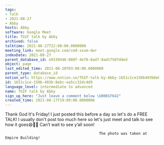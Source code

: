 ```yaml
---
tags:
- Talk
- 2021-08-27
- Abby
hosts: Abby
software: Google Meet
title: TGIF talk by Abby
archived: false
talktime: 2021-08-27T22:00:00.0000000
meeting_link: meet.google.com/cmd-sxum-dwr
indexDate: 2021-08-27
parent_database_id: e9339446-880f-4ef0-8ad7-8ad1f507dded
object: page
last_edited_time: 2021-08-28T03:08:00.0000000
parent_type: database_id
notion_url: https://www.notion.so/TGIF-talk-by-Abby-1651c1ce150b493b8ebcea5cc32dc4d9
id: 1651c1ce-150b-493b-8ebc-ea5cc32dc4d9
language_level: intermediate to advanced
name: TGIF talk by Abby
sign_up_here: "Just leave a comment below \U0001F642"
created_time: 2021-08-17T19:09:00.0000000
---
```




Thank God It's Friday! I just posted this before a day so let's do a FREE TALK!
I usually don't post too much here so let's just meet and talk to see how it goes😆👍🏻
Can’t wait to see y’all soon!



                                               The photo was taken at Empire Building!











